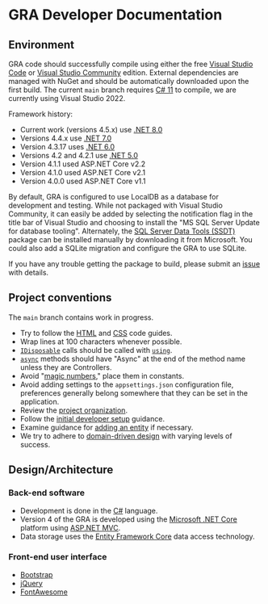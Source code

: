 # GRA Developer Documentation

## Environment

GRA code should successfully compile using either the free [Visual Studio Code](https://code.visualstudio.com/) or [Visual Studio Community](https://www.visualstudio.com/vs/community/) edition. External dependencies are managed with NuGet and should be automatically downloaded upon the first build. The current `main` branch requires [C# 11](https://learn.microsoft.com/en-us/dotnet/csharp/whats-new/csharp-11) to compile, we are currently using Visual Studio 2022.

Framework history:

- Current work (versions 4.5.x) use [.NET 8.0](https://docs.microsoft.com/en-us/dotnet/core/whats-new/dotnet-8)
- Versions 4.4.x use [.NET 7.0](https://docs.microsoft.com/en-us/dotnet/core/whats-new/dotnet-7)
- Version 4.3.17 uses [.NET 6.0](https://docs.microsoft.com/en-us/dotnet/core/whats-new/dotnet-6)
- Versions 4.2 and 4.2.1 use [.NET 5.0](https://docs.microsoft.com/en-us/dotnet/core/whats-new/dotnet-5)
- Version 4.1.1 used ASP.NET Core v2.2
- Version 4.1.0 used ASP.NET Core v2.1
- Version 4.0.0 used ASP.NET Core v1.1

By default, GRA is configured to use LocalDB as a database for development and testing. While not packaged with Visual Studio Community, it can easily be added by selecting the notification flag in the title bar of Visual Studio and choosing to install the "MS SQL Server Update for database tooling". Alternately, the [SQL Server Data Tools (SSDT)](https://msdn.microsoft.com/en-us/library/hh272686.aspx) package can be installed manually by downloading it from Microsoft. You could also add a SQLite migration and configure the GRA to use SQLite.

If you have any trouble getting the package to build, please submit an [issue](https://github.com/MCLD/greatreadingadventure/issues/new) with details.

## Project conventions

The `main` branch contains work in progress.

- Try to follow the [HTML](http://codeguide.co/#html) and [CSS](http://codeguide.co/#css) code guides.
- Wrap lines at 100 characters whenever possible.
- [`IDisposable`](https://msdn.microsoft.com/en-us/library/system.idisposable.aspx) calls should be called with [`using`](https://docs.microsoft.com/en-us/dotnet/csharp/language-reference/keywords/using-statement).
- [`async`](https://docs.microsoft.com/en-us/dotnet/standard/async-in-depth) methods should have "Async" at the end of the method name unless they are Controllers.
- Avoid "[magic numbers](<https://en.wikipedia.org/wiki/Magic_number_(programming)>)," place them in constants.
- Avoid adding settings to the `appsettings.json` configuration file, preferences generally belong somewhere that they can be set in the application.
- Review the [project organization](project-organization.md).
- Follow the [initial developer setup](initial-developer-setup.md) guidance.
- Examine guidance for [adding an entity](adding-an-entity.md) if necessary.
- We try to adhere to [domain-driven design](https://en.wikipedia.org/wiki/Domain-driven_design) with varying levels of success.

## Design/Architecture

### Back-end software

- Development is done in the [C#](https://docs.microsoft.com/en-us/dotnet/csharp/) language.
- Version 4 of the GRA is developed using the [Microsoft .NET Core](https://www.microsoft.com/net/core) platform using [ASP.NET MVC](https://www.asp.net/mvc).
- Data storage uses the [Entity Framework Core](https://docs.microsoft.com/en-us/ef/core/) data access technology.

### Front-end user interface

- [Bootstrap](http://getbootstrap.com/)
- [jQuery](https://jquery.com/)
- [FontAwesome](https://fontawesome.com/)

